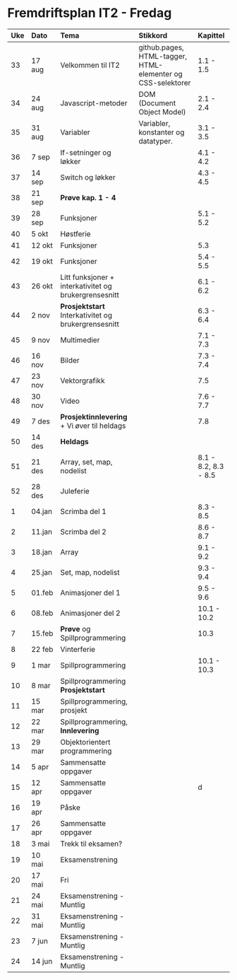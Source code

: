 # Fremdriftsplan IT2 - Fredag

| Uke |Dato | Tema | Stikkord | Kapittel |
|:---|:-----|:----|:-----|:-----|
| 33 |17 aug|Velkommen til IT2 |github.pages, HTML-tagger, HTML-elementer og CSS-selektorer| 1.1 - 1.5|
| 34 |24 aug|Javascript-metoder| DOM (Document Object Model)| 2.1 - 2.4 |
| 35 |31 aug|Variabler| Variabler, konstanter og datatyper. | 3.1 - 3.5 |
| 36 |7 sep|If-setninger og løkker | | 4.1 - 4.2 |
| 37 |14 sep|Switch og løkker | | 4.3 - 4.5 |
| 38 |21 sep|**Prøve kap. 1 - 4** ||
| 39 |28 sep|Funksjoner| |5.1 - 5.2|
| 40 |5 okt|Høstferie|||
| 41 |12 okt|Funksjoner| |5.3|
| 42 |19 okt|Funksjoner| |5.4 - 5.5|
| 43 |26 okt|Litt funksjoner + interkativitet og brukergrensesnitt| |6.1 - 6.2|
| 44 |2 nov|**Prosjektstart**  Interkativitet og brukergrensesnitt| |6.3 - 6.4|
| 45 |9 nov|Multimedier| |7.1 - 7.3|
| 46 |16 nov|Bilder| |7.3 - 7.4|
| 47 |23 nov|Vektorgrafikk| |7.5|
| 48 |30 nov|Video| |7.6 - 7.7|
| 49 |7 des|**Prosjektinnlevering**  + Vi øver til heldags| |7.8|
| 50 |14 des|**Heldags**| ||
| 51 |21 des|Array, set, map, nodelist| |8.1 - 8.2, 8.3 - 8.5|
| 52 |28 des|Juleferie|||
| 1   | 04.jan | Scrimba del 1                          |                    | 8.3 - 8.5   |
| 2   | 11.jan | Scrimba del 2                        |                    | 8.6 - 8.7   |
| 3   | 18.jan | Array                    |                    | 9.1 - 9.2   |
| 4   | 25.jan | Set, map, nodelist                            |                    | 9.3 - 9.4   |
| 5   | 01.feb | Animasjoner del 1                                    |                    | 9.5 - 9.6   |
| 6   | 08.feb | Animasjoner del 2     |                    | 10.1 - 10.2 |
| 7   | 15.feb | **Prøve** og Spillprogrammering                       |                    | 10.3            |
| 8  |22 feb|Vinterferie|||
| 9 |1 mar|Spillprogrammering||10.1 - 10.3|
| 10 |8 mar|Spillprogrammering **Prosjektstart**|||
 |11 |15 mar|Spillprogrammering, prosjekt|||
| 12 |22 mar|Spillprogrammering, **Innlevering**|||
| 13 |29 mar|Objektorientert programmering||
| 14 |5 apr|Sammensatte oppgaver||
| 15 |12 apr|Sammensatte oppgaver||d
| 16 |19 apr|Påske||
| 17 |26 apr|Sammensatte oppgaver||
| 18 |3 mai|Trekk til eksamen?||
| 19 |10 mai|Eksamenstrening||
| 20 |17 mai|Fri||
| 21 |24 mai|Eksamenstrening - Muntlig||
| 22 |31 mai|Eksamenstrening - Muntlig||
| 23 |7 jun|Eksamenstrening - Muntlig||
| 24 |14 jun|Eksamenstrening - Muntlig||
